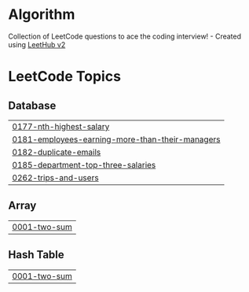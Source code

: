 # Algorithm
Collection of LeetCode questions to ace the coding interview! - Created using [LeetHub v2](https://github.com/arunbhardwaj/LeetHub-2.0)

<!---LeetCode Topics Start-->
# LeetCode Topics
## Database
|  |
| ------- |
| [0177-nth-highest-salary](https://github.com/teresjsiu/Algorithm/tree/master/0177-nth-highest-salary) |
| [0181-employees-earning-more-than-their-managers](https://github.com/teresjsiu/Algorithm/tree/master/0181-employees-earning-more-than-their-managers) |
| [0182-duplicate-emails](https://github.com/teresjsiu/Algorithm/tree/master/0182-duplicate-emails) |
| [0185-department-top-three-salaries](https://github.com/teresjsiu/Algorithm/tree/master/0185-department-top-three-salaries) |
| [0262-trips-and-users](https://github.com/teresjsiu/Algorithm/tree/master/0262-trips-and-users) |
## Array
|  |
| ------- |
| [0001-two-sum](https://github.com/teresjsiu/Algorithm/tree/master/0001-two-sum) |
## Hash Table
|  |
| ------- |
| [0001-two-sum](https://github.com/teresjsiu/Algorithm/tree/master/0001-two-sum) |
<!---LeetCode Topics End-->